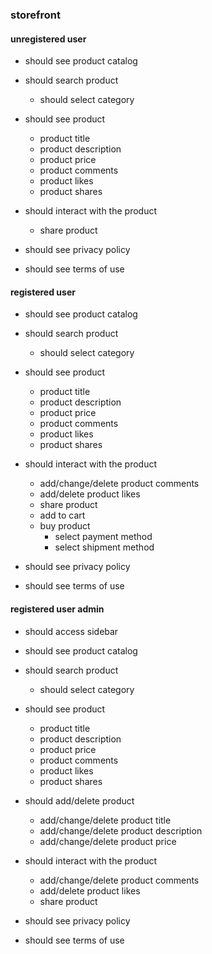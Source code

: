 ### storefront

#### unregistered user

* should see product catalog

* should search product
  * should select category

* should see product
  * product title
  * product description
  * product price
  * product comments
  * product likes
  * product shares
 
* should interact with the product
  * share product

* should see privacy policy        

* should see terms of use     

#### registered user

* should see product catalog

* should search product
  * should select category

* should see product
  * product title
  * product description
  * product price
  * product comments
  * product likes
  * product shares

* should interact with the product
  * add/change/delete product comments
  * add/delete product likes
  * share product
  * add to cart
  * buy product
    * select payment method
    * select shipment method
                
* should see privacy policy        

* should see terms of use      

#### registered user admin

* should access sidebar              
  
* should see product catalog

* should search product
  * should select category

* should see product
  * product title
  * product description
  * product price
  * product comments
  * product likes
  * product shares

* should add/delete product
  * add/change/delete product title
  * add/change/delete product description
  * add/change/delete product price
 
* should interact with the product
  * add/change/delete product comments
  * add/delete product likes
  * share product
  
* should see privacy policy        

* should see terms of use        
